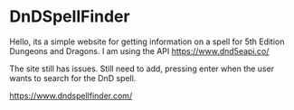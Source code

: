 # DnDSpellFinder

Hello, its a simple website for getting information on a spell for 5th Edition Dungeons and Dragons. I am using the API https://www.dnd5eapi.co/

The site still has issues. Still need to add, pressing enter when the user wants to search for the DnD spell.

https://www.dndspellfinder.com/
